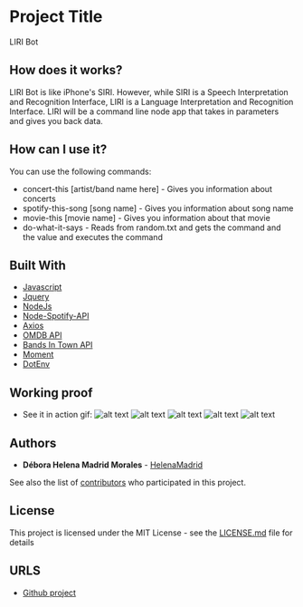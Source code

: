 # Project Title

LIRI Bot

## How does it works?

LIRI Bot is like iPhone's SIRI. However, while SIRI is a Speech Interpretation and Recognition Interface, LIRI is a Language Interpretation and Recognition Interface. LIRI will be a command line node app that takes in parameters and gives you back data.

## How can I use it?

You can use the following commands:

* concert-this [artist/band name here] - Gives you information about concerts
* spotify-this-song [song name] - Gives you information about song name
* movie-this [movie name] - Gives you information about that movie
* do-what-it-says - Reads from random.txt and gets the command and the value and executes the command

## Built With

* [Javascript](https://www.javascript.com/)
* [Jquery](https://jquery.com/)
* [NodeJs](https://nodejs.org/en/)
* [Node-Spotify-API](https://www.npmjs.com/package/node-spotify-api)
* [Axios](https://www.npmjs.com/package/axios)
* [OMDB API](http://www.omdbapi.com/)
* [Bands In Town API](http://www.artists.bandsintown.com/bandsintown-api)
* [Moment](https://www.npmjs.com/package/moment)
* [DotEnv](https://www.npmjs.com/package/dotenv)

## Working proof

* See it in action gif: 
![alt text](https://github.com/darkyer/liri-node-app/blob/master/proof.gif "Proof Gif")
![alt text](https://github.com/darkyer/liri-node-app/blob/master/proof.gif "Proof Gif")
![alt text](https://github.com/darkyer/liri-node-app/blob/master/proof.gif "Proof Gif")
![alt text](https://github.com/darkyer/liri-node-app/blob/master/proof.gif "Proof Gif")
![alt text](https://github.com/darkyer/liri-node-app/blob/master/proof.gif "Proof Gif")

## Authors

* **Débora Helena Madrid Morales** - [HelenaMadrid](https://github.com/HelenaMadrid)

See also the list of [contributors](https://github.com/darkyer/liri-node-app/contributors) who participated in this project.

## License

This project is licensed under the MIT License - see the [LICENSE.md](LICENSE.md) file for details

## URLS

* [Github project](https://github.com/HelenaMadrid/liri-node-app)
